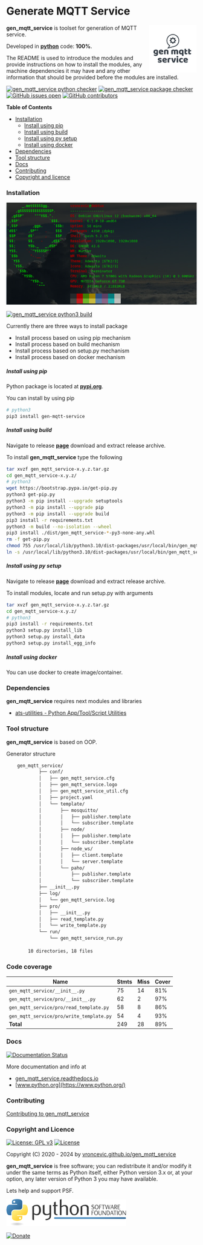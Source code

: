 # Generate MQTT Service

<img align="right" src="https://raw.githubusercontent.com/vroncevic/gen_mqtt_service/dev/docs/gen_mqtt_service_logo.png" width="25%">

**gen_mqtt_service** is toolset for generation of MQTT service.

Developed in **[python](https://www.python.org/)** code: **100%**.

The README is used to introduce the modules and provide instructions on
how to install the modules, any machine dependencies it may have and any
other information that should be provided before the modules are installed.

[![gen_mqtt_service python checker](https://github.com/vroncevic/gen_mqtt_service/actions/workflows/gen_mqtt_service_python_checker.yml/badge.svg)](https://github.com/vroncevic/gen_mqtt_service/actions/workflows/gen_mqtt_service_python_checker.yml) [![gen_mqtt_service package checker](https://github.com/vroncevic/gen_mqtt_service/actions/workflows/gen_mqtt_service_package_checker.yml/badge.svg)](https://github.com/vroncevic/gen_mqtt_service/actions/workflows/gen_mqtt_service_package.yml) [![GitHub issues open](https://img.shields.io/github/issues/vroncevic/gen_mqtt_service.svg)](https://github.com/vroncevic/gen_mqtt_service/issues) [![GitHub contributors](https://img.shields.io/github/contributors/vroncevic/gen_mqtt_service.svg)](https://github.com/vroncevic/gen_mqtt_service/graphs/contributors)

<!-- START doctoc generated TOC please keep comment here to allow auto update -->
<!-- DON'T EDIT THIS SECTION, INSTEAD RE-RUN doctoc TO UPDATE -->
**Table of Contents**

- [Installation](#installation)
    - [Install using pip](#install-using-pip)
    - [Install using build](#install-using-build)
    - [Install using py setup](#install-using-py-setup)
    - [Install using docker](#install-using-docker)
- [Dependencies](#dependencies)
- [Tool structure](#tool-structure)
- [Docs](#docs)
- [Contributing](#contributing)
- [Copyright and licence](#copyright-and-licence)

<!-- END doctoc generated TOC please keep comment here to allow auto update -->

### Installation

![debian linux os](https://raw.githubusercontent.com/vroncevic/gen_mqtt_service/dev/docs/debtux.png)

[![gen_mqtt_service python3 build](https://github.com/vroncevic/gen_mqtt_service/actions/workflows/gen_mqtt_service_python3_build.yml/badge.svg)](https://github.com/vroncevic/gen_mqtt_service/actions/workflows/gen_mqtt_service_python3_build.yml)

Currently there are three ways to install package
* Install process based on using pip mechanism
* Install process based on build mechanism
* Install process based on setup.py mechanism
* Install process based on docker mechanism

##### Install using pip

Python package is located at **[pypi.org](https://pypi.org/project/gen-mqtt-service/)**.

You can install by using pip

```bash
# python3
pip3 install gen-mqtt-service
```

##### Install using build

Navigate to release **[page](https://github.com/vroncevic/gen_mqtt_service/releases/)** download and extract release archive.

To install **gen_mqtt_service** type the following

```bash
tar xvzf gen_mqtt_service-x.y.z.tar.gz
cd gen_mqtt_service-x.y.z/
# python3
wget https://bootstrap.pypa.io/get-pip.py
python3 get-pip.py 
python3 -m pip install --upgrade setuptools
python3 -m pip install --upgrade pip
python3 -m pip install --upgrade build
pip3 install -r requirements.txt
python3 -m build --no-isolation --wheel
pip3 install ./dist/gen_mqtt_service-*-py3-none-any.whl
rm -f get-pip.py
chmod 755 /usr/local/lib/python3.10/dist-packages/usr/local/bin/gen_mqtt_service_run.py
ln -s /usr/local/lib/python3.10/dist-packages/usr/local/bin/gen_mqtt_service_run.py /usr/local/bin/gen_mqtt_service_run.py
```

##### Install using py setup

Navigate to release **[page](https://github.com/vroncevic/gen_mqtt_service/releases/)** download and extract release archive.

To install modules, locate and run setup.py with arguments

```bash
tar xvzf gen_mqtt_service-x.y.z.tar.gz
cd gen_mqtt_service-x.y.z/
# python3
pip3 install -r requirements.txt
python3 setup.py install_lib
python3 setup.py install_data
python3 setup.py install_egg_info
```

##### Install using docker

You can use docker to create image/container.

### Dependencies

**gen_mqtt_service** requires next modules and libraries

* [ats-utilities - Python App/Tool/Script Utilities](https://vroncevic.github.io/ats_utilities)

### Tool structure

**gen_mqtt_service** is based on OOP.

Generator structure

```bash
    gen_mqtt_service/
            ├── conf/
            │   ├── gen_mqtt_service.cfg
            │   ├── gen_mqtt_service.logo
            │   ├── gen_mqtt_service_util.cfg
            │   ├── project.yaml
            │   └── template/
            │       ├── mosquitto/
            │       │   ├── publisher.template
            │       │   └── subscriber.template
            │       ├── node/
            │       │   ├── publisher.template
            │       │   └── subscriber.template
            │       ├── node_ws/
            │       │   ├── client.template
            │       │   └── server.template
            │       └── paho/
            │           ├── publisher.template
            │           └── subscriber.template
            ├── __init__.py
            ├── log/
            │   └── gen_mqtt_service.log
            ├── pro/
            │   ├── __init__.py
            │   ├── read_template.py
            │   └── write_template.py
            └── run/
                └── gen_mqtt_service_run.py

        10 directories, 18 files
```

### Code coverage

| Name | Stmts | Miss | Cover |
|------|-------|------|-------|
| `gen_mqtt_service/__init__.py` | 75 | 14 | 81% |
| `gen_mqtt_service/pro/__init__.py` | 62 | 2 | 97% |
| `gen_mqtt_service/pro/read_template.py` | 58 | 8 | 86% |
| `gen_mqtt_service/pro/write_template.py` | 54 | 4 | 93% |
| **Total** | 249 | 28 | 89% |

### Docs

[![Documentation Status](https://readthedocs.org/projects/gen_mqtt_service/badge/?version=latest)](https://gen-mqtt-service.readthedocs.io/en/latest/?badge=latest)

More documentation and info at

* [gen_mqtt_service.readthedocs.io](https://gen-mqtt-service.readthedocs.io)
* [www.python.org](https://www.python.org/)

### Contributing

[Contributing to gen_mqtt_service](CONTRIBUTING.md)

### Copyright and Licence

[![License: GPL v3](https://img.shields.io/badge/License-GPLv3-blue.svg)](https://www.gnu.org/licenses/gpl-3.0) [![License](https://img.shields.io/badge/License-Apache%202.0-blue.svg)](https://opensource.org/licenses/Apache-2.0)

Copyright (C) 2020 - 2024 by [vroncevic.github.io/gen_mqtt_service](https://vroncevic.github.io/gen_mqtt_service)

**gen_mqtt_service** is free software; you can redistribute it and/or modify
it under the same terms as Python itself, either Python version 3.x or,
at your option, any later version of Python 3 you may have available.

Lets help and support PSF.

[![Python Software Foundation](https://raw.githubusercontent.com/vroncevic/gen_mqtt_service/dev/docs/psf-logo-alpha.png)](https://www.python.org/psf/)

[![Donate](https://www.paypalobjects.com/en_US/i/btn/btn_donateCC_LG.gif)](https://www.python.org/psf/donations/)

